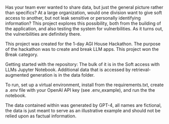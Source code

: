Has your team ever wanted to share data, but just the general picture rather than specifics? At a large organization, would one division want to give soft access to another, but not leak sensitive or personally identifying information? This project explores this possibility, both from the building of the application, and also testing the system for vulnerbilities. As it turns out, the vulnerbilities are definitely there.

This project was created for the 1-day AGI House Hackathon. The purpose of the hackathon was to create and break LLM apps. This project won the Break category.

Getting started with the repository:
The bulk of it is in the Soft access with LLMs Jupyter Notebook. Additional data that is accessed by retrieval-augmented generation is in the data folder. 

To run, set up a virtual environment, install from the requirements.txt, create a .env file with your OpenAI API key (see .env_example), and run the the notebook.

The data contained within was generated by GPT-4, all names are fictional, the data is just meant to serve as an illustrative example and should not be relied upon as factual information.
